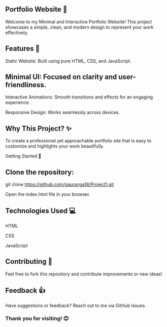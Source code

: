 ## Portfolio Website 🌟

Welcome to my Minimal and Interactive Portfolio Website! This project showcases a simple, clean, and modern design to represent your work effectively.

## Features 🚀

Static Website: Built using pure HTML, CSS, and JavaScript.

## Minimal UI: Focused on clarity and user-friendliness.

Interactive Animations: Smooth transitions and effects for an engaging experience.

Responsive Design: Works seamlessly across devices.

## Why This Project? ✨

To create a professional yet approachable portfolio site that is easy to customize and highlights your work beautifully.

Getting Started 🔧

## Clone the repository:

git clone https://github.com/gauranga18/Project1.git

Open the index.html file in your browser.

## Technologies Used 💻

HTML

CSS

JavaScript

## Contributing 📢

Feel free to fork this repository and contribute improvements or new ideas!

## Feedback 👍

Have suggestions or feedback? Reach out to me via GitHub Issues.

### Thank you for visiting! 😊

